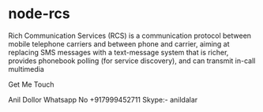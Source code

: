 # node-rcs
Rich Communication Services (RCS) is a communication protocol between mobile telephone carriers and between phone and carrier, aiming at replacing SMS messages with a text-message system that is richer, provides phonebook polling (for service discovery), and can transmit in-call multimedia



Get Me Touch 

Anil Dollor
Whatsapp No
+917999452711
Skype:-
anildalar
